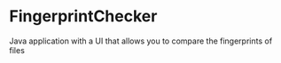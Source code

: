 # FingerprintChecker
Java application with a UI that allows you to compare the fingerprints of files
